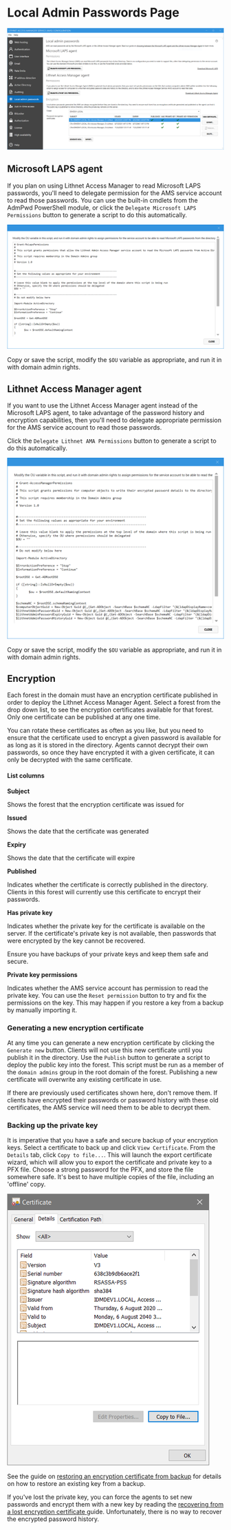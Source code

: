 # Local Admin Passwords Page

![](../../.gitbook/assets/ui-page-localadminpasswords.png)

## Microsoft LAPS agent

If you plan on using Lithnet Access Manager to read Microsoft LAPS passwords, you'll need to delegate permission for the AMS service account to read those passwords. You can use the built-in cmdlets from the AdmPwd PowerShell module, or click the `Delegate Microsoft LAPS Permissions` button to generate a script to do this automatically.

![](../../.gitbook/assets/ui-page-script-delegate-mslaps.png)

Copy or save the script, modify the `$OU` variable as appropriate, and run it in with domain admin rights.

## Lithnet Access Manager agent

If you want to use the Lithnet Access Manager agent instead of the Microsoft LAPS agent, to take advantage of the password history and encryption capabilities, then you'll need to delegate appropriate permission for the AMS service account to read those passwords.

Click the `Delegate Lithnet AMA Permissions` button to generate a script to do this automatically.

![](../../.gitbook/assets/ui-page-script-delegate-ama.png)

Copy or save the script, modify the `$OU` variable as appropriate, and run it in with domain admin rights.

## Encryption

Each forest in the domain must have an encryption certificate published in order to deploy the Lithnet Access Manager Agent. Select a forest from the drop down list, to see the encryption certificates available for that forest. Only one certificate can be published at any one time.

You can rotate these certificates as often as you like, but you need to ensure that the certificate used to encrypt a given password is available for as long as it is stored in the directory. Agents cannot decrypt their own passwords, so once they have encrypted it with a given certificate, it can only be decrypted with the same certificate.

#### List columns

**Subject**

Shows the forest that the encryption certificate was issued for

**Issued**

Shows the date that the certificate was generated

**Expiry**

Shows the date that the certificate will expire

**Published**

Indicates whether the certificate is correctly published in the directory. Clients in this forest will currently use this certificate to encrypt their passwords.

**Has private key**

Indicates whether the private key for the certificate is available on the server. If the certificate's private key is not available, then passwords that were encrypted by the key cannot be recovered.

Ensure you have backups of your private keys and keep them safe and secure.

**Private key permissions**

Indicates whether the AMS service account has permission to read the private key. You can use the `Reset permission` button to try and fix the permissions on the key. This may happen if you restore a key from a backup by manually importing it.

### Generating a new encryption certificate

At any time you can generate a new encryption certificate by clicking the `Generate new` button. Clients will not use this new certificate until you publish it in the directory. Use the `Publish` button to generate a script to deploy the public key into the forest. This script must be run as a member of the `domain admins` group in the root domain of the forest. Publishing a new certificate will overwrite any existing certificate in use.

If there are previously used certificates shown here, don't remove them. If clients have encrypted their passwords or password history with these old certificates, the AMS service will need them to be able to decrypt them.

### Backing up the private key

It is imperative that you have a safe and secure backup of your encryption keys. Select a certificate to back up and click `View Certificate`. From the `Details` tab, click `Copy to file...`. This will launch the export certificate wizard, which will allow you to export the certificate and private key to a PFX file. Choose a strong password for the PFX, and store the file somewhere safe. It's best to have multiple copies of the file, including an 'offline' copy.

![](../../.gitbook/assets/ui-page-localadminpasswords-certificate-details.png)

See the guide on [restoring an encryption certificate from backup](../advanced-help-topics/backup-and-restore.md) for details on how to restore an existing key from a backup.

If you've lost the private key, you can force the agents to set new passwords and encrypt them with a new key by reading the [recovering from a lost encryption certificate ](../advanced-help-topics/recovering-from-a-lost-encryption-certificate.md)guide. Unfortunately, there is no way to recover the encrypted password history.
